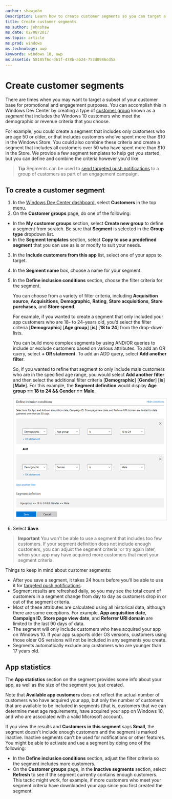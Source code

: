 ```yaml
---
author: shawjohn
Description: Learn how to create customer segments so you can target a subset of your customer base for promotional or engagement purposes.
title: Create customer segments
ms.author: johnshaw
ms.date: 02/08/2017
ms.topic: article
ms.prod: windows
ms.technology: uwp
keywords: windows 10, uwp
ms.assetid: 58185f6c-d61f-478b-ab24-753d8986cd5a
---
```


# Create customer segments

There are times when you may want to target a subset of your customer base for promotional and engagement purposes. You can accomplish this in Windows Dev Center by creating a type of [customer group](create-customer-groups.md) known as a *segment* that includes the Windows 10 customers who meet the demographic or revenue criteria that you choose.

For example, you could create a segment that includes only customers who are age 50 or older, or that includes customers who’ve spent more than $10 in the Windows Store. You could also combine these criteria and create a segment that includes all customers over 50 who have spent more than $10 in the Store. We provide a few segment templates to help get you started, but you can define and combine the criteria however you'd like.

> **Tip** Segments can be used to [send targeted push notifications](send-push-notifications-to-your-apps-customers.md) to a group of customers as part of an engagement campaign.

## To create a customer segment

1.	In the [Windows Dev Center dashboard](https://developer.microsoft.com/dashboard/overview), select **Customers** in the top menu.
2.	On the **Customer groups** page, do one of the following:
 - In the **My customer groups** section, select **Create new group** to define a segment from scratch. Be sure that **Segment** is selected in the **Group type** dropdown list.
 - In the **Segment templates** section, select **Copy to use a predefined segment** that you can use as is or modify to suit your needs.
3.	In the **Include customers from this app** list, select one of your apps to target.
4.	In the **Segment name** box, choose a name for your segment.
5.	In the **Define inclusion conditions** section, choose the filter criteria for the segment.

    You can choose from a variety of filter criteria, including **Acquisition source**, **Acquisitions**, **Demographic**, **Rating**, **Store acquisitions**, **Store purchases**, and **Store spend**.

    For example, if you wanted to create a segment that only included your app customers who are 18- to 24-years old, you’d select the filter criteria [**Demographic**] [**Age group**] [**is**] [**18 to 24**] from the drop-down lists.

    You can build more complex segments by using AND/OR queries to include or exclude customers based on various attributes. To add an OR query, select **+ OR statement**. To add an ADD query, select **Add another filter**.

    So, if you wanted to refine that segment to only include male customers who are in the specified age range, you would select **Add another filter** and then select the additional filter criteria [**Demographic**] [**Gender**] [**is**] [**Male**]. For this example, the **Segment definition** would display **Age group == 18 to 24 && Gender == Male**.

    ![Example of filter criteria for a segment](images/create-segment-inclusions.png)
6. Select **Save**.

> **Important** You won't be able to use a segment that includes too few customers. If your segment definition does not include enough customers, you can adjust the segment criteria, or try again later, when your app may have acquired more customers that meet your segment criteria.

Things to keep in mind about customer segments:
- After you save a segment, it takes 24 hours before you’ll be able to use it for [targeted push notifications](send-push-notifications-to-your-apps-customers.md).
- Segment results are refreshed daily, so you may see the total count of customers in a segment change from day to day as customers drop in or out of the segment criteria.
- Most of these attributes are calculated using all historical data, although there are some exceptions. For example, **App acquisition date**, **Campaign ID**, **Store page view date**, and **Referrer URI domain** are limited to the last 90 days of data.
- The segment will only include customers who have acquired your app on Windows 10. If your app supports older OS versions, customers using those older OS versions will not be included in any segments you create.
- Segments automatically exclude any customers who are younger than 17 years old.


## App statistics

The **App statistics** section on the segment provides some info about your app, as well as the size of the segment you just created.

Note that **Available app customers** does not reflect the actual number of customers who have acquired your app, but only the number of customers that are available to be included in segments (that is, customers that we can determine meet age requirements, have acquired your app on Windows 10, and who are associated with a valid Microsoft account).

If you view the results and **Customers in this segment** says **Small**, the segment doesn't include enough customers and the segment is marked inactive. Inactive segments can't be used for notifications or other features. You might be able to activate and use a segment by doing one of the following:

- In the **Define inclusion conditions** section, adjust the filter criteria so the segment includes more customers.
- On the **Customer groups** page, in the **Inactive segments** section, select **Refresh** to see if the segment currently contains enough customers. This tactic might work, for example, if more customers who meet your segment criteria have downloaded your app since you first created the segment.
